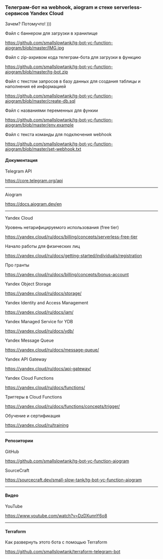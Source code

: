### Телеграм-бот на webhook, aiogram и стеке serverless-сервисов Yandex Cloud

Зачем? Потомучто! )))

Файл с баннером для загрузки в хранилище

https://github.com/smallslowtank/tg-bot-yc-function-aiogram/blob/master/IMG.jpg

Файл с zip-ахривом кода телеграм-бота для загрузки в функцию

https://github.com/smallslowtank/tg-bot-yc-function-aiogram/blob/master/tg-bot.zip

Файл с текстом запросов в базу данных для создания таблицы и наполнения её информацией

https://github.com/smallslowtank/tg-bot-yc-function-aiogram/blob/master/create-db.sql

Файл с названиями переменных для функии

https://github.com/smallslowtank/tg-bot-yc-function-aiogram/blob/master/env.example

Файл с текста команды для подключения webhook

https://github.com/smallslowtank/tg-bot-yc-function-aiogram/blob/master/set-webhook.txt 

#### Документация

Telegram API

https://core.telegram.org/api

---

Aiogram

https://docs.aiogram.dev/en

---

Yandex Cloud

Уровень нетарифицируемого использования (free tier)

https://yandex.cloud/ru/docs/billing/concepts/serverless-free-tier

Начало работы для физических лиц

https://yandex.cloud/ru/docs/getting-started/individuals/registration

Про гранты

https://yandex.cloud/ru/docs/billing/concepts/bonus-account

Yandex Object Storage

https://yandex.cloud/ru/docs/storage/

Yandex Identity and Access Management

https://yandex.cloud/ru/docs/iam/

Yandex Managed Service for YDB

https://yandex.cloud/ru/docs/ydb/

Yandex Message Queue

https://yandex.cloud/ru/docs/message-queue/

Yandex API Gateway

https://yandex.cloud/ru/docs/api-gateway/

Yandex Cloud Functions

https://yandex.cloud/ru/docs/functions/

Триггеры в Cloud Functions

https://yandex.cloud/ru/docs/functions/concepts/trigger/

Обучение и сертификация

https://yandex.cloud/ru/training

---

#### Репозитории

GitHub

https://github.com/smallslowtank/tg-bot-yc-function-aiogram

SourceCraft

https://sourcecraft.dev/small-slow-tank/tg-bot-yc-function-aiogram

---

#### Видео

YouTube

https://www.youtube.com/watch?v=DzDXunnY6o8

---

#### Terraform

Как развернуть этото бота с помощью Terraform

https://github.com/smallslowtank/terraform-telegram-bot
